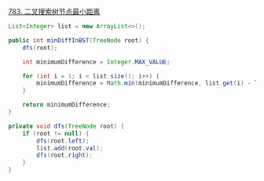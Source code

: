 [783. 二叉搜索树节点最小距离](https://leetcode-cn.com/problems/minimum-distance-between-bst-nodes/)

```java
List<Integer> list = new ArrayList<>();

public int minDiffInBST(TreeNode root) {
    dfs(root);

    int minimumDifference = Integer.MAX_VALUE;

    for (int i = 1; i < list.size(); i++) {
        minimumDifference = Math.min(minimumDifference, list.get(i) - list.get(i - 1));
    }

    return minimumDifference;
}

private void dfs(TreeNode root) {
    if (root != null) {
        dfs(root.left);
        list.add(root.val);
        dfs(root.right);
    }
}
```

